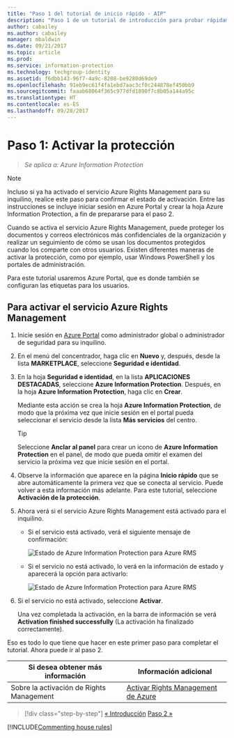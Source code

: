 ```yaml
---
title: "Paso 1 del tutorial de inicio rápido - AIP"
description: "Paso 1 de un tutorial de introducción para probar rápidamente Azure Information Protection: active el servicio de protección."
author: cabailey
ms.author: cabailey
manager: mbaldwin
ms.date: 09/21/2017
ms.topic: article
ms.prod: 
ms.service: information-protection
ms.technology: techgroup-identity
ms.assetid: f6dbb143-96f7-4a9c-8208-be9280d69de9
ms.openlocfilehash: 91eb9ec61f4fa1ebd7aac3cf0c244878ef450bb9
ms.sourcegitcommit: faaab68064f365c977dfd1890f7c8b05a144a95c
ms.translationtype: HT
ms.contentlocale: es-ES
ms.lasthandoff: 09/28/2017
---
```

# <a name="step-1-activate-protection"></a>Paso 1: Activar la protección
 
>*Se aplica a: Azure Information Protection*

> [!NOTE]
>Incluso si ya ha activado el servicio Azure Rights Management para su inquilino, realice este paso para confirmar el estado de activación. Entre las instrucciones se incluye iniciar sesión en Azure Portal y crear la hoja Azure Information Protection, a fin de prepararse para el paso 2. 

Cuando se activa el servicio Azure Rights Management, puede proteger los documentos y correos electrónicos más confidenciales de la organización y realizar un seguimiento de cómo se usan los documentos protegidos cuando los comparte con otros usuarios. Existen diferentes maneras de activar la protección, como por ejemplo, usar Windows PowerShell y los portales de administración.

Para este tutorial usaremos Azure Portal, que es donde también se configuran las etiquetas para los usuarios. 

## <a name="to-activate-the-azure-rights-management-service"></a>Para activar el servicio Azure Rights Management

1. Inicie sesión en [Azure Portal](https://portal.azure.com) como administrador global o administrador de seguridad para su inquilino.

2. En el menú del concentrador, haga clic en **Nuevo** y, después, desde la lista **MARKETPLACE**, seleccione **Seguridad e identidad**. 
    
3.  En la hoja **Seguridad e identidad**, en la lista **APLICACIONES DESTACADAS**, seleccione **Azure Information Protection**. Después, en la hoja **Azure Information Protection**, haga clic en **Crear**.
    
    Mediante esta acción se crea la hoja **Azure Information Protection**, de modo que la próxima vez que inicie sesión en el portal pueda seleccionar el servicio desde la lista **Más servicios** del centro. 
    
    > [!TIP] 
    > Seleccione **Anclar al panel** para crear un icono de **Azure Information Protection** en el panel, de modo que pueda omitir el examen del servicio la próxima vez que inicie sesión en el portal.

4. Observe la información que aparece en la página **Inicio rápido** que se abre automáticamente la primera vez que se conecta al servicio. Puede volver a esta información más adelante. Para este tutorial, seleccione **Activación de la protección**. 

5. Ahora verá si el servicio Azure Rights Management está activado para el inquilino. 
    
    - Si el servicio está activado, verá el siguiente mensaje de confirmación:
        
        ![Estado de Azure Information Protection para Azure RMS](../media/info-protect-azurerms-activated.png)
        
    - Si el servicio no está activado, lo verá en la información de estado y aparecerá la opción para activarlo:
        
        ![Estado de Azure Information Protection para Azure RMS](../media/info-protect-azurerms-deactivated.png)

6. Si el servicio no está activado, seleccione **Activar**. 

    Una vez completada la activación, en la barra de información se verá **Activation finished successfully** (La activación ha finalizado correctamente).

Eso es todo lo que tiene que hacer en este primer paso para completar el tutorial. Ahora puede ir al paso 2.

|Si desea obtener más información|Información adicional|
|--------------------------------|--------------------------|
|Sobre la activación de Rights Management|[Activar Rights Management de Azure](../deploy-use/activate-service.md)|


>[!div class="step-by-step"]
[&#171; Introducción](infoprotect-quick-start-tutorial.md)
[Paso 2 &#187;](infoprotect-tutorial-step2.md)

[!INCLUDE[Commenting house rules](../includes/houserules.md)]
